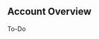 ## Account Overview

<p justify="align>This folder contains a Perl script and a Perl package which works out of 
the box. The access to the TRON blockchain is possible by using GET or POST HTTP requests
of the TRON API. This is done by the Perl package. The Perl script is still organising the 
output into the terminal window.</p>

## To-Do

<p justify="align>Missing are informations about the history of the transaction. I know how 
to get the history of the transaction. A script is implemented. Missing is still parsing the 
JSON data in a pretty form for the account overview.</p>

